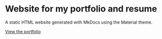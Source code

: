 # Website for my portfolio and resume

A static HTML website generated with MkDocs using the Material theme.

[View the portfolio](taylortrujillo.me)
